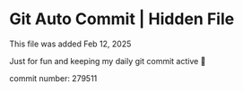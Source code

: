 # Git Auto Commit | Hidden File

This file was added Feb 12, 2025

Just for fun and keeping my daily git commit active 🤪

commit number: 279511

